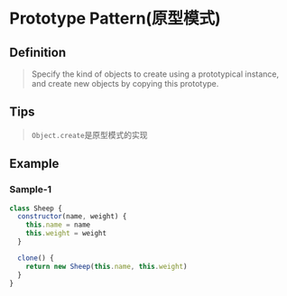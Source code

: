 # Prototype Pattern(原型模式)

## Definition

> Specify the kind of objects to create using a prototypical instance, and create new objects by copying this prototype.

## Tips

> `Object.create`是原型模式的实现

## Example

### Sample-1

```js
class Sheep {
  constructor(name, weight) {
    this.name = name
    this.weight = weight
  }

  clone() {
    return new Sheep(this.name, this.weight)
  }
}
```
